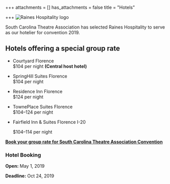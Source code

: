 +++
attachments = []
has_attachments = false
title = "Hotels"

+++
![Raines Hospitality logo](/uploads/raines.png)

South Carolina Theatre Association has selected Raines Hospitality to serve as our hotelier for convention 2019.

## **Hotels offering a special group rate**

* Courtyard Florence  
  $104 per night **(Central host hotel)**
* SpringHill Suites Florence  
  $104 per night
* Residence Inn Florence  
  $124 per night
* TownePlace Suites Florence  
  $104–124 per night
* Fairfield Inn & Suites Florence I-20

  $104–114 per night

[**Book your group rate for South Carolina Theatre Association Convention**](https://www.marriott.com/events/start.mi?id=1557436470173&key=GRP)

### **Hotel Booking**

**Open:** May 1, 2019

**Deadline:** Oct 24, 2019